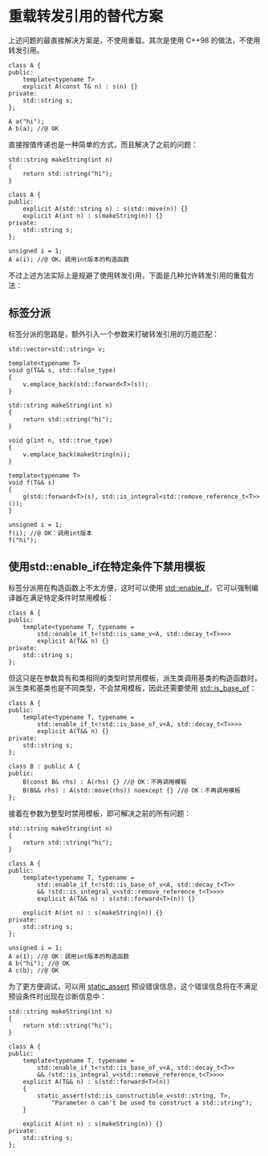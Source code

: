 # 重载转发引用的替代方案

上述问题的最直接解决方案是，不使用重载。其次是使用 C++98 的做法，不使用转发引用。

```
class A {
public:
    template<typename T>
    explicit A(const T& n) : s(n) {}
private:
    std::string s;
};

A a("hi");
A b(a); //@ OK
```

直接按值传递也是一种简单的方式，而且解决了之前的问题：

```
std::string makeString(int n)
{
    return std::string("hi");
}

class A {
public:
    explicit A(std::string n) : s(std::move(n)) {}
    explicit A(int n) : s(makeString(n)) {}
private:
    std::string s;
};

unsigned i = 1;
A a(i); //@ OK，调用int版本的构造函数
```

不过上述方法实际上是规避了使用转发引用，下面是几种允许转发引用的重载方法：

## 标签分派

标签分派的思路是，额外引入一个参数来打破转发引用的万能匹配：

```
std::vector<std::string> v;

template<typename T>
void g(T&& s, std::false_type)
{
    v.emplace_back(std::forward<T>(s));
}

std::string makeString(int n)
{
    return std::string("hi");
}

void g(int n, std::true_type)
{
    v.emplace_back(makeString(n));
}

template<typename T>
void f(T&& s)
{
    g(std::forward<T>(s), std::is_integral<std::remove_reference_t<T>>());
}

unsigned i = 1;
f(i); //@ OK：调用int版本
f("hi");
```

## 使用std::enable_if在特定条件下禁用模板

标签分派用在构造函数上不太方便，这时可以使用 [std::enable_if](https://en.cppreference.com/w/cpp/types/enable_if)，它可以强制编译器在满足特定条件时禁用模板：

```
class A {
public:
    template<typename T, typename =
        std::enable_if_t<!std::is_same_v<A, std::decay_t<T>>>>
        explicit A(T&& n) {}
private:
    std::string s;
};
```

但这只是在参数具有和类相同的类型时禁用模板，派生类调用基类的构造函数时，派生类和基类也是不同类型，不会禁用模板，因此还需要使用 [std::is_base_of](https://en.cppreference.com/w/cpp/types/is_base_of)：

```
class A {
public:
    template<typename T, typename =
        std::enable_if_t<!std::is_base_of_v<A, std::decay_t<T>>>>
        explicit A(T&& n) {}
private:
    std::string s;
};

class B : public A {
public:
    B(const B& rhs) : A(rhs) {} //@ OK：不再调用模板
    B(B&& rhs) : A(std::move(rhs)) noexcept {} //@ OK：不再调用模板
};
```

接着在参数为整型时禁用模板，即可解决之前的所有问题：

```
std::string makeString(int n)
{
    return std::string("hi");
}

class A {
public:
    template<typename T, typename =
        std::enable_if_t<!std::is_base_of_v<A, std::decay_t<T>>
        && !std::is_integral_v<std::remove_reference_t<T>>>>
        explicit A(T&& n) : s(std::forward<T>(n)) {}

    explicit A(int n) : s(makeString(n)) {}
private:
    std::string s;
};

unsigned i = 1;
A a(1); //@ OK：调用int版本的构造函数
A b("hi"); //@ OK
A c(b); //@ OK
```

为了更方便调试，可以用 [static_assert](https://en.cppreference.com/w/c/error/static_assert) 预设错误信息，这个错误信息将在不满足预设条件时出现在诊断信息中：

```
std::string makeString(int n)
{
    return std::string("hi");
}

class A {
public:
    template<typename T, typename =
        std::enable_if_t<!std::is_base_of_v<A, std::decay_t<T>>
        && !std::is_integral_v<std::remove_reference_t<T>>>>
    explicit A(T&& n) : s(std::forward<T>(n))
    {
        static_assert(std::is_constructible_v<std::string, T>,
            "Parameter n can't be used to construct a std::string");
    }

    explicit A(int n) : s(makeString(n)) {}
private:
    std::string s;
};
```




































